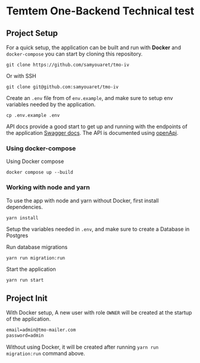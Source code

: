 # Temtem One-Backend Technical test 

## Project Setup

For a quick setup, the application can be built and run with **Docker** and `docker-compose` you can start by cloning this repository.

    git clone https://github.com/samyouaret/tmo-iv

Or with SSH

    git clone git@github.com:samyouaret/tmo-iv

Create an `.env` file from of `env.example`, and make sure to setup env variables needed by the application.

    cp .env.example .env

API docs provide a good start to get up and running with the endpoints of the application [Swagger docs](http://localhost:3000/docs). The API is documented using [openApi]([https://](https://swagger.io/specification/)).

### Using docker-compose

Using Docker compose 

    docker compose up --build

### Working with node and yarn

To use the app with node and yarn without Docker, first install dependencies.

    yarn install

Setup the variables needed in `.env`, and make sure to create a Database in Postgres

Run database migrations

    yarn run migration:run

Start the application

    yarn run start

##  Project Init

With Docker setup, A new user with role `OWNER` will be created at the startup of the application.

```txt
email=admin@tmo-mailer.com
password=admin
```

Without using Docker, it will be created after running `yarn run migration:run` command above.